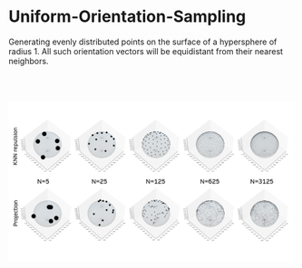 # Uniform-Orientation-Sampling
Generating evenly distributed points on the surface of a hypersphere of radius 1. All such orientation vectors will be equidistant from their nearest neighbors.

<!-- ![](/figures/comparison_over_N.png) -->

<img src="figures/comparison_over_N.PNG" width="1000" title="Comarison over Number of vectors" alt="comparison over N" vspace = "50">
